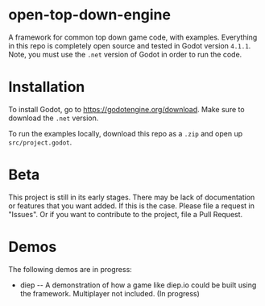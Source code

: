 # open-top-down-engine
A framework for common top down game code, with examples. Everything in this repo is completely open source and tested in Godot version `4.1.1`. Note, you must use the `.net` version of Godot in order to run the code.

# Installation
To install Godot, go to https://godotengine.org/download. Make sure to download the `.net` version.

To run the examples locally, download this repo as a `.zip` and open up `src/project.godot`.

# Beta
This project is still in its early stages. There may be lack of documentation or features that you want added. If this is the case. Please file a request in "Issues". Or if you want to contribute to the project, file a Pull Request. 

# Demos
The following demos are in progress:
- diep -- A demonstration of how a game like diep.io could be built using the framework. Multiplayer not included. (In progress)
